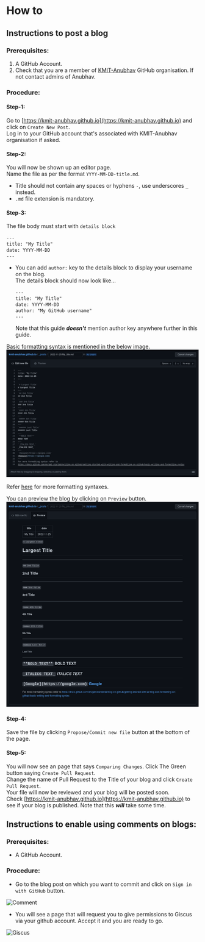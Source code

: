 # How to

## Instructions to post a blog

### Prerequisites:
1. A GitHub Account.
2. Check that you are a member of [KMIT-Anubhav](https://github.com/KMIT-Anubhav) GitHub organisation. If not contact admins of Anubhav.

### Procedure:
<!-- #### Step-1:
Login to your GitHub account and go to [kmit-anubhav.github.io](https://github.com/KMIT-Anubhav/kmit-anubhav.github.com) repository and open the `_posts` folder.  

![posts](https://github.com/KMIT-Anubhav/kmit-anubhav.github.io/raw/my-pages/img/_posts.png)

#### Step-2:
Click `Add file` and select `Create new file`.  
![Addfile](https://github.com/KMIT-Anubhav/kmit-anubhav.github.io/raw/my-pages/img/Addfile.png)  
---
![Create](https://github.com/KMIT-Anubhav/kmit-anubhav.github.io/raw/my-pages/img/Create.png)   -->
#### Step-1:
Go to [https://kmit-anubhav.github.io](https://kmit-anubhav.github.io) and click on `Create New Post`.  
Log in to your GitHub account that's associated with KMIT-Anubhav organisation if asked.

#### Step-2:
You will now be shown up an editor page.  
Name the file as per the format `YYYY-MM-DD-title.md`.
- Title should not contain any spaces or hyphens `-`, use underscores `_` instead.
- `.md` file extension is mandatory.  

#### Step-3:

The file body must start with `details block`
```
---
title: "My Title"
date: YYYY-MM-DD
---
```
- You can add `author:` key to the details block to display your username on the blog.  
  The details block should now look like...
  ```
  ---
  title: "My Title"
  date: YYYY-MM-DD
  author: "My GitHub username"
  ---
  ```
  Note that this guide ***doesn't*** mention author key anywhere further in this guide.  
    
Basic formatting syntax is mentioned in the below image.  
![Edit](https://github.com/KMIT-Anubhav/kmit-anubhav.github.io/raw/my-pages/img/Edit.png)  

Refer [here](https://docs.github.com/en/get-started/writing-on-github/getting-started-with-writing-and-formatting-on-github/basic-writing-and-formatting-syntax) for more formatting syntaxes.

You can preview the blog by clicking on `Preview` button.  
![Preview](https://github.com/KMIT-Anubhav/kmit-anubhav.github.io/raw/my-pages/img/Preview.png)  

#### Step-4:
Save the file by clicking `Propose/Commit new file` button at the bottom of the page.

#### Step-5:
You will now see an page that says `Comparing Changes`. Click The Green button saying `Create Pull Request`.  
Change the name of Pull Request to the Title of your blog and click `Create Pull Request`.  
Your file will now be reviewed and your blog will be posted soon.  
Check [https://kmit-anubhav.github.io](https://kmit-anubhav.github.io) to see if your blog is published. Note that this ***will*** take some time.

## Instructions to enable using comments on blogs:

### Prerequisites:
- A GitHub Account.

### Procedure:
- Go to the blog post on which you want to commit and click on `Sign in with GitHub` button.  
  
![Comment](https://github.com/KMIT-Anubhav/kmit-anubhav.github.io/raw/my-pages/img/comment.png)  
  
- You will see a page that will request you to give permissions to Giscus via your github account. Accept it and you are ready to go.  
  
![Giscus](https://github.com/KMIT-Anubhav/kmit-anubhav.github.io/raw/my-pages/img/giscus.png)  
